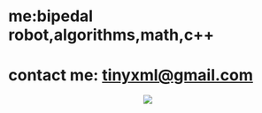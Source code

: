 # me:bipedal robot,algorithms,math,c++
# contact me: tinyxml@gmail.com


<div align="center">
 <img src="https://visitor-badge.glitch.me/badge?page_id=sun0225SUN" />
</div>


 
